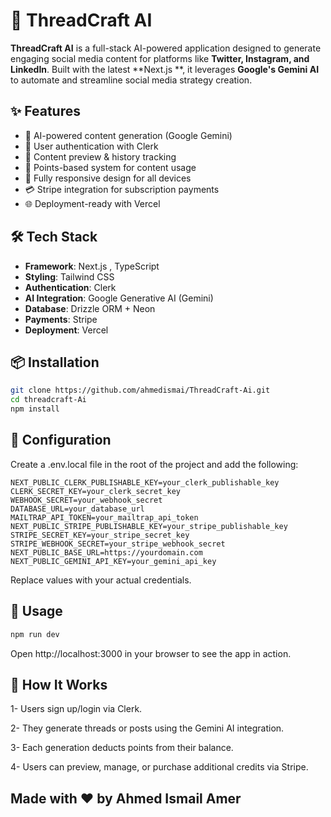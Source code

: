 # 🚀 ThreadCraft AI

**ThreadCraft AI** is a full-stack AI-powered application designed to generate engaging social media content for platforms like **Twitter, Instagram, and LinkedIn**. Built with the latest **Next.js **, it leverages **Google's Gemini AI** to automate and streamline social media strategy creation.

## ✨ Features

- 🔮 AI-powered content generation (Google Gemini)
- 🔐 User authentication with Clerk
- 📄 Content preview & history tracking
- 🎯 Points-based system for content usage
- 📱 Fully responsive design for all devices
- 💳 Stripe integration for subscription payments
- 🌐 Deployment-ready with Vercel

## 🛠️ Tech Stack

- **Framework**: Next.js , TypeScript
- **Styling**: Tailwind CSS
- **Authentication**: Clerk
- **AI Integration**: Google Generative AI (Gemini)
- **Database**: Drizzle ORM + Neon
- **Payments**: Stripe
- **Deployment**: Vercel

## 📦 Installation

```bash
git clone https://github.com/ahmedismai/ThreadCraft-Ai.git
cd threadcraft-Ai
npm install
```

## 🔧 Configuration

Create a .env.local file in the root of the project and add the following:

```env
NEXT_PUBLIC_CLERK_PUBLISHABLE_KEY=your_clerk_publishable_key  
CLERK_SECRET_KEY=your_clerk_secret_key  
WEBHOOK_SECRET=your_webhook_secret  
DATABASE_URL=your_database_url  
MAILTRAP_API_TOKEN=your_mailtrap_api_token  
NEXT_PUBLIC_STRIPE_PUBLISHABLE_KEY=your_stripe_publishable_key  
STRIPE_SECRET_KEY=your_stripe_secret_key  
STRIPE_WEBHOOK_SECRET=your_stripe_webhook_secret  
NEXT_PUBLIC_BASE_URL=https://yourdomain.com  
NEXT_PUBLIC_GEMINI_API_KEY=your_gemini_api_key
```
Replace values with your actual credentials.

## 🚀 Usage

```bash
npm run dev
```
Open http://localhost:3000 in your browser to see the app in action.

## 🧠 How It Works
1- Users sign up/login via Clerk.

2- They generate threads or posts using the Gemini AI integration.

3- Each generation deducts points from their balance.

4- Users can preview, manage, or purchase additional credits via Stripe.


## Made with ❤️ by Ahmed Ismail Amer
